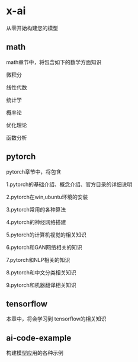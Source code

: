 # x-ai

从零开始构建您的模型



## math

math章节中，将包含如下的数学方面知识



微积分

线性代数

统计学

概率论

优化理论

函数分析



## pytorch

pytorch章节中，将包含

1.pytorch的基础介绍、概念介绍、官方目录的详细说明

2.pytorch在win,ubuntu环境的安装

3.pytorch常用的各种算法

4.pytorch的神经网络搭建

5.pytorch的计算机视觉的相关知识

6.pytorch和GAN网络相关的知识

7.pytorch和NLP相关的知识

8.pytorch和中文分类相关知识

9.pytorch和机器翻译相关知识



## tensorflow

本章中，将会学习到 tensorflow的相关知识



## ai-code-example

构建模型应用的各种示例

